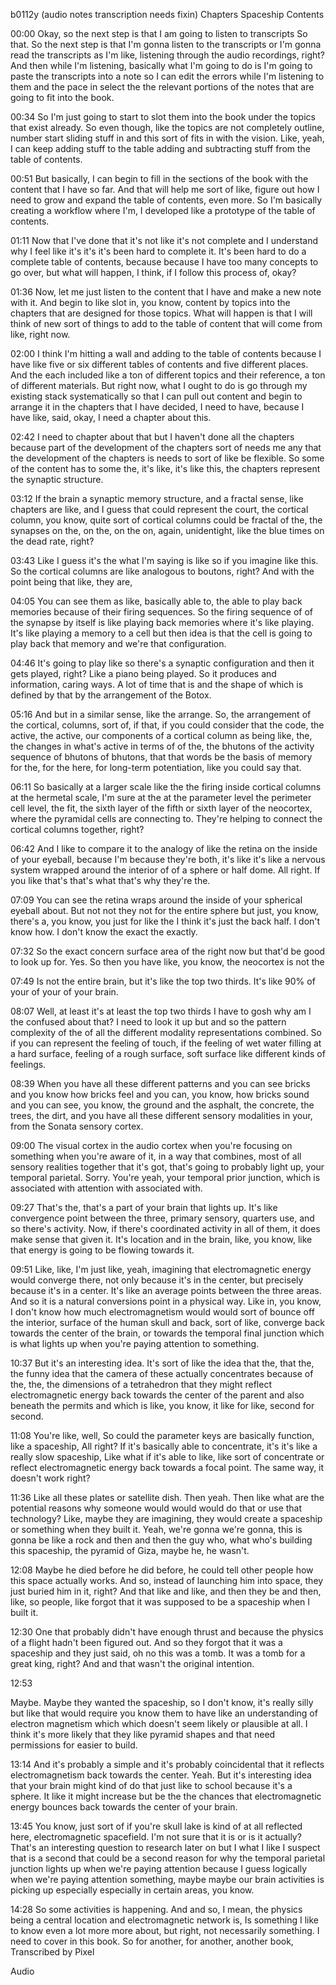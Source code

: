 b0112y
(audio notes transcription needs fixin)
Chapters Spaceship Contents

00:00
Okay, so the next step is that I am going to listen to transcripts So that. So the next step is that I'm gonna listen to the transcripts or I'm gonna read the transcripts as I'm like, listening through the audio recordings, right? And then while I'm listening, basically what I'm going to do is I'm going to paste the transcripts into a note so I can edit the errors while I'm listening to them and the pace in select the the relevant portions of the notes that are going to fit into the book.

00:34
So I'm just going to start to slot them into the book under the topics that exist already. So even though, like the topics are not completely outline, number start sliding stuff in and this sort of fits in with the vision. Like, yeah, I can keep adding stuff to the table adding and subtracting stuff from the table of contents.

00:51
But basically, I can begin to fill in the sections of the book with the content that I have so far. And that will help me sort of like, figure out how I need to grow and expand the table of contents, even more. So I'm basically creating a workflow where I'm, I developed like a prototype of the table of contents.

01:11
Now that I've done that it's not like it's not complete and I understand why I feel like it's it's it's been hard to complete it. It's been hard to do a complete table of contents, because because I have too many concepts to go over, but what will happen, I think, if I follow this process of, okay?

01:36
Now, let me just listen to the content that I have and make a new note with it. And begin to like slot in, you know, content by topics into the chapters that are designed for those topics. What will happen is that I will think of new sort of things to add to the table of content that will come from like, right now.

02:00
I think I'm hitting a wall and adding to the table of contents because I have like five or six different tables of contents and five different places. And the each included like a ton of different topics and their reference, a ton of different materials. But right now, what I ought to do is go through my existing stack systematically so that I can pull out content and begin to arrange it in the chapters that I have decided, I need to have, because I have like, said, okay, I need a chapter about this.

02:42
I need to chapter about that but I haven't done all the chapters because part of the development of the chapters sort of needs me any that the development of the chapters is needs to sort of like be flexible. So some of the content has to some the, it's like, it's like this, the chapters represent the synaptic structure.

03:12
If the brain a synaptic memory structure, and a fractal sense, like chapters are like, and I guess that could represent the court, the cortical column, you know, quite sort of cortical columns could be fractal of the, the synapses on the, on the, on the on, again, unidentight, like the blue times on the dead rate, right?

03:43
Like I guess it's the what I'm saying is like so if you imagine like this. So the cortical columns are like analogous to boutons, right? And with the point being that like, they are,

04:05
You can see them as like, basically able to, the able to play back memories because of their firing sequences. So the firing sequence of of the synapse by itself is like playing back memories where it's like playing. It's like playing a memory to a cell but then idea is that the cell is going to play back that memory and we're that configuration.

04:46
It's going to play like so there's a synaptic configuration and then it gets played, right? Like a piano being played. So it produces and information, caring ways. A lot of time that is and the shape of which is defined by that by the arrangement of the Botox.

05:16
And but in a similar sense, like the arrange. So, the arrangement of the cortical, columns, sort of, if that, if you could consider that the code, the active, the active, our components of a cortical column as being like, the, the changes in what's active in terms of of the, the bhutons of the activity sequence of bhutons of bhutons, that that words be the basis of memory for the, for the here, for long-term potentiation, like you could say that.

06:11
So basically at a larger scale like the the firing inside cortical columns at the hermetal scale, I'm sure at the at the parameter level the perimeter cell level, the fit, the sixth layer of the fifth or sixth layer of the neocortex, where the pyramidal cells are connecting to. They're helping to connect the cortical columns together, right?

06:42
And I like to compare it to the analogy of like the retina on the inside of your eyeball, because I'm because they're both, it's like it's like a nervous system wrapped around the interior of of a sphere or half dome. All right. If you like that's that's what that's why they're the.

07:09
You can see the retina wraps around the inside of your spherical eyeball about. But not not they not for the entire sphere but just, you know, there's a, you know, you just for like the I think it's just the back half. I don't know how. I don't know the exact the exactly.

07:32
So the exact concern surface area of the right now but that'd be good to look up for. Yes. So then you have like, you know, the neocortex is not the

07:49
Is not the entire brain, but it's like the top two thirds. It's like 90% of your of your of your brain.

08:07
Well, at least it's at least the top two thirds I have to gosh why am I the confused about that? I need to look it up but and so the pattern complexity of the of all the different modality representations combined. So if you can represent the feeling of touch, if the feeling of wet water filling at a hard surface, feeling of a rough surface, soft surface like different kinds of feelings.

08:39
When you have all these different patterns and you can see bricks and you know how bricks feel and you can, you know, how bricks sound and you can see, you know, the ground and the asphalt, the concrete, the trees, the dirt, and you have all these different sensory modalities in your, from the Sonata sensory cortex.

09:00
The visual cortex in the audio cortex when you're focusing on something when you're aware of it, in a way that combines, most of all sensory realities together that it's got, that's going to probably light up, your temporal parietal. Sorry. You're yeah, your temporal prior junction, which is associated with attention with associated with.

09:27
That's the, that's a part of your brain that lights up. It's like convergence point between the three, primary sensory, quarters use, and so there's activity. Now, if there's coordinated activity in all of them, it does make sense that given it. It's location and in the brain, like, you know, like that energy is going to be flowing towards it.

09:51
Like, like, I'm just like, yeah, imagining that electromagnetic energy would converge there, not only because it's in the center, but precisely because it's in a center. It's like an average points between the three areas. And so it is a natural conversions point in a physical way. Like in, you know, I don't know how much electromagnetism would would sort of bounce off the interior, surface of the human skull and back, sort of like, converge back towards the center of the brain, or towards the temporal final junction which is what lights up when you're paying attention to something.

10:37
But it's an interesting idea. It's sort of like the idea that the, that the, the funny idea that the camera of these actually concentrates because of the, the, the dimensions of a tetrahedron that they might reflect electromagnetic energy back towards the center of the parent and also beneath the permits and which is like, you know, it like for like, second for second.

11:08
You're like, well, So could the parameter keys are basically function, like a spaceship, All right? If it's basically able to concentrate, it's it's like a really slow spaceship, Like what if it's able to like, like sort of concentrate or reflect electromagnetic energy back towards a focal point. The same way, it doesn't work right?

11:36
Like all these plates or satellite dish. Then yeah. Then like what are the potential reasons why someone would would would do that or use that technology? Like, maybe they are imagining, they would create a spaceship or something when they built it. Yeah, we're gonna we're gonna, this is gonna be like a rock and then and then the guy who, what who's building this spaceship, the pyramid of Giza, maybe he, he wasn't.

12:08
Maybe he died before he did before, he could tell other people how this space actually works. And so, instead of launching him into space, they just buried him in it, right? And that like and like, and then they be and then, like, so people, like forgot that it was supposed to be a spaceship when I built it.

12:30
One that probably didn't have enough thrust and because the physics of a flight hadn't been figured out. And so they forgot that it was a spaceship and they just said, oh no this was a tomb. It was a tomb for a great king, right? And and that wasn't the original intention.

12:53

Maybe. Maybe they wanted the spaceship, so I don't know, it's really silly but like that would require you know them to have like an understanding of electron magnetism which which doesn't seem likely or plausible at all. I think it's more likely that they like pyramid shapes and that need permissions for easier to build.

13:14
And it's probably a simple and it's probably coincidental that it reflects electromagnetism back towards the center. Yeah. But it's interesting idea that your brain might kind of do that just like to school because it's a sphere. It like it might increase but be the the chances that electromagnetic energy bounces back towards the center of your brain.

13:45
You know, just sort of if you're skull lake is kind of at all reflected here, electromagnetic spacefield. I'm not sure that it is or is it actually? That's an interesting question to research later on but I what I like I suspect that is a second that could be a second reason for why the temporal parietal junction lights up when we're paying attention because I guess logically when we're paying attention something, maybe maybe our brain activities is picking up especially especially in certain areas, you know.

14:28
So some activities is happening. And and so, I mean, the physics being a central location and electromagnetic network is, Is something I like to know even a lot more more about, but right, not necessarily something. I need to cover in this book. So for another, for another, another book,
Transcribed by Pixel

Audio
